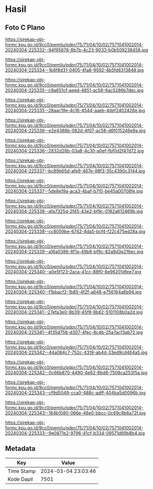 # Hasil

## Foto C Plano

https://sirekap-obj-formc.kpu.go.id/9cc0/pemilu/pdpr/75/71/04/10/02/7571041002014-20240304-225332--94f95878-8b7b-4c23-9033-b0b509238458.jpg

https://sirekap-obj-formc.kpu.go.id/9cc0/pemilu/pdpr/75/71/04/10/02/7571041002014-20240304-225334--1b6f8d31-0405-4fa8-9592-4b5fd6313848.jpg

https://sirekap-obj-formc.kpu.go.id/9cc0/pemilu/pdpr/75/71/04/10/02/7571041002014-20240304-225335--c9a651cf-aeed-4851-ac58-6ac5286b7dec.jpg

https://sirekap-obj-formc.kpu.go.id/9cc0/pemilu/pdpr/75/71/04/10/02/7571041002014-20240304-225335--28aac19e-4c16-4544-aaeb-4def2402426e.jpg

https://sirekap-obj-formc.kpu.go.id/9cc0/pemilu/pdpr/75/71/04/10/02/7571041002014-20240304-225336--e2e4388b-082d-4f07-ac58-d6f015246e9a.jpg

https://sirekap-obj-formc.kpu.go.id/9cc0/pemilu/pdpr/75/71/04/10/02/7571041002014-20240304-225336--2832d28b-03a8-4c30-a0ef-fbf0d2f47d72.jpg

https://sirekap-obj-formc.kpu.go.id/9cc0/pemilu/pdpr/75/71/04/10/02/7571041002014-20240304-225337--bc89b65d-afe9-467e-98f3-35c4390c3144.jpg

https://sirekap-obj-formc.kpu.go.id/9cc0/pemilu/pdpr/75/71/04/10/02/7571041002014-20240304-225337--5de8e19a-aca3-4baf-b7f0-be45a00708fe.jpg

https://sirekap-obj-formc.kpu.go.id/9cc0/pemilu/pdpr/75/71/04/10/02/7571041002014-20240304-225338--afa7325d-2f45-43e2-bf9c-0182a612469b.jpg

https://sirekap-obj-formc.kpu.go.id/9cc0/pemilu/pdpr/75/71/04/10/02/7571041002014-20240304-225338--cc8059be-6742-4da5-bcf4-f22c475ed28a.jpg

https://sirekap-obj-formc.kpu.go.id/9cc0/pemilu/pdpr/75/71/04/10/02/7571041002014-20240304-225339--a16a0386-8f1a-49b8-bf9c-82a9d3e216ec.jpg

https://sirekap-obj-formc.kpu.go.id/9cc0/pemilu/pdpr/75/71/04/10/02/7571041002014-20240304-225340--a0e5f123-2aca-41cc-88f0-8e96201dfee7.jpg

https://sirekap-obj-formc.kpu.go.id/9cc0/pemilu/pdpr/75/71/04/10/02/7571041002014-20240304-225340--f1bbacf2-1b85-4f2f-a648-e756164a6b94.jpg

https://sirekap-obj-formc.kpu.go.id/9cc0/pemilu/pdpr/75/71/04/10/02/7571041002014-20240304-225341--27efa3e0-8b39-45f9-8b62-5101108b0a2d.jpg

https://sirekap-obj-formc.kpu.go.id/9cc0/pemilu/pdpr/75/71/04/10/02/7571041002014-20240304-225341--4f35d758-d307-4fec-8c4b-25a7acf3ab72.jpg

https://sirekap-obj-formc.kpu.go.id/9cc0/pemilu/pdpr/75/71/04/10/02/7571041002014-20240304-225342--44a084c7-752c-4319-ab4d-33ed9cd464a5.jpg

https://sirekap-obj-formc.kpu.go.id/9cc0/pemilu/pdpr/75/71/04/10/02/7571041002014-20240304-225342--0c66b870-4490-4e62-8bd8-7508ca253f5a.jpg

https://sirekap-obj-formc.kpu.go.id/9cc0/pemilu/pdpr/75/71/04/10/02/7571041002014-20240304-225343--cf9d5049-cca0-488c-adff-404ba5d0096b.jpg

https://sirekap-obj-formc.kpu.go.id/9cc0/pemilu/pdpr/75/71/04/10/02/7571041002014-20240304-225343--164b1080-066e-48e0-bbcc-0c69c9b8a72f.jpg

https://sirekap-obj-formc.kpu.go.id/9cc0/pemilu/pdpr/75/71/04/10/02/7571041002014-20240304-225333--9e0871e2-9796-41cf-b334-09571d69b8b4.jpg


## Metadata

| Key        | Value               |
| ---------- | ------------------- |
| Time Stamp | 2024-03-04 23:03:46 |
| Kode Dapil | 7501                |



